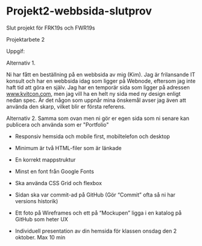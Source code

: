 # Projekt2-webbsida-slutprov
Slut projekt för FRK19s och FWR19s

Projektarbete 2


Uppgif:

Alternativ 1.

Ni har fått en beställning på en webbsida av mig (Kim). Jag är frilansande IT konsult och har en webbsida idag som ligger på Webnode, eftersom jag inte haft tid att göra en själv. Jag har en temporär sida som ligger på adressen www.kvitcon.com, men jag vill ha en helt ny sida med ny design enligt nedan spec. Är det någon som uppnår mina önskemål avser jag även att använda den skarp, vilket blir er första referens.


Alternativ 2.
Samma som ovan men ni gör er egen sida som ni senare kan publicera och använda som er "Portfolio"



* Responsiv hemsida och mobile first, mobiltelefon och desktop
* Minimum är två HTML-filer som är länkade
* En korrekt mappstruktur
* Minst en font från Google Fonts
* Ska använda CSS Grid och flexbox
* Sidan ska var commit-ad på GitHub (Gör “Commit” ofta så ni har versions historik)
* Ett foto på Wireframes och ett på “Mockupen” ligga i en katalog på GitHub som heter UX

* Individuell presentation av din hemsida för klassen onsdag den 2 oktober. Max 10 min
